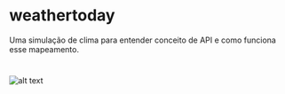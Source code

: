 # weathertoday
Uma simulação de clima para entender conceito de API e como funciona esse mapeamento.
#
![alt text](https://i.imgur.com/HrrX0qK.png)
